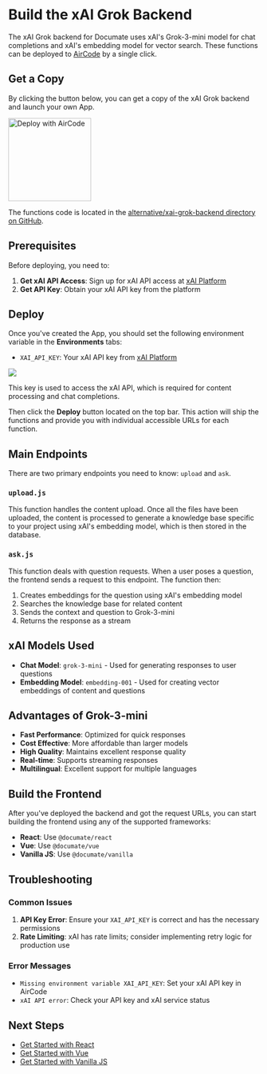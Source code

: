 # Build the xAI Grok Backend

The xAI Grok backend for Documate uses xAI's Grok-3-mini model for chat completions and xAI's embedding model for vector search. These functions can be deployed to [AirCode](https://aircode.io) by a single click.

## Get a Copy

By clicking the button below, you can get a copy of the xAI Grok backend and launch your own App.

<a href="https://aircode.io/dashboard?owner=AirCodeLabs&repo=documate&branch=main&path=alternative%2Fxai-grok-backend&appname=Documate%20xAI%20Grok" style="display: inline-block" target="_blank">
  <img src="https://aircode.io/aircode-deploy-button.svg" alt="Deploy with AirCode" width="166">
</a>

The functions code is located in the [alternative/xai-grok-backend directory on GitHub](https://github.com/AirCodeLabs/documate/tree/main/alternative/xai-grok-backend).

## Prerequisites

Before deploying, you need to:

1. **Get xAI API Access**: Sign up for xAI API access at [xAI Platform](https://platform.x.ai)
2. **Get API Key**: Obtain your xAI API key from the platform

## Deploy

Once you've created the App, you should set the following environment variable in the __Environments__ tabs:

- `XAI_API_KEY`: Your xAI API key from [xAI Platform](https://platform.x.ai)

![](./_images/backend__set-environments.png)

This key is used to access the xAI API, which is required for content processing and chat completions.

Then click the __Deploy__ button located on the top bar. This action will ship the functions and provide you with individual accessible URLs for each function.

## Main Endpoints

There are two primary endpoints you need to know: `upload` and `ask`.

### `upload.js`

This function handles the content upload. Once all the files have been uploaded, the content is processed to generate a knowledge base specific to your project using xAI's embedding model, which is then stored in the database.

### `ask.js`

This function deals with question requests. When a user poses a question, the frontend sends a request to this endpoint. The function then:

1. Creates embeddings for the question using xAI's embedding model
2. Searches the knowledge base for related content
3. Sends the context and question to Grok-3-mini
4. Returns the response as a stream

## xAI Models Used

- **Chat Model**: `grok-3-mini` - Used for generating responses to user questions
- **Embedding Model**: `embedding-001` - Used for creating vector embeddings of content and questions

## Advantages of Grok-3-mini

- **Fast Performance**: Optimized for quick responses
- **Cost Effective**: More affordable than larger models
- **High Quality**: Maintains excellent response quality
- **Real-time**: Supports streaming responses
- **Multilingual**: Excellent support for multiple languages

## Build the Frontend

After you've deployed the backend and got the request URLs, you can start building the frontend using any of the supported frameworks:

- **React**: Use `@documate/react`
- **Vue**: Use `@documate/vue`
- **Vanilla JS**: Use `@documate/vanilla`

## Troubleshooting

### Common Issues

1. **API Key Error**: Ensure your `XAI_API_KEY` is correct and has the necessary permissions
2. **Rate Limiting**: xAI has rate limits; consider implementing retry logic for production use

### Error Messages

- `Missing environment variable XAI_API_KEY`: Set your xAI API key in AirCode
- `xAI API error`: Check your API key and xAI service status

## Next Steps

- [Get Started with React](./general-react.md)
- [Get Started with Vue](./general-vue.md)
- [Get Started with Vanilla JS](./vanilla-js.md) 